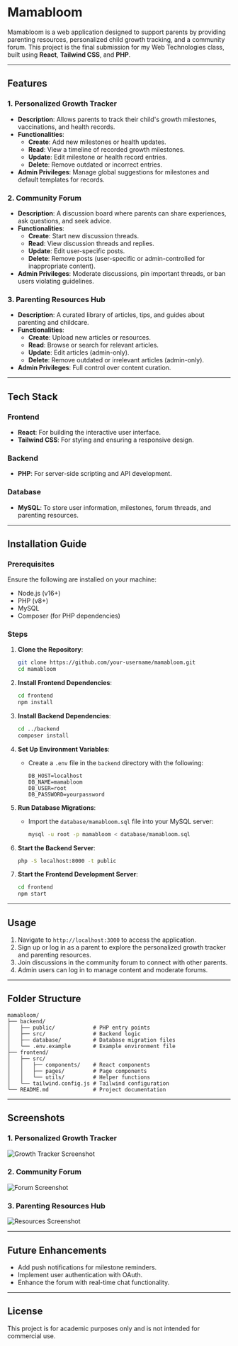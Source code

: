 # Mamabloom

Mamabloom is a web application designed to support parents by providing parenting resources, personalized child growth tracking, and a community forum. This project is the final submission for my Web Technologies class, built using **React**, **Tailwind CSS**, and **PHP**.

---

## Features

### 1. Personalized Growth Tracker
- **Description**: Allows parents to track their child's growth milestones, vaccinations, and health records.
- **Functionalities**:
  - **Create**: Add new milestones or health updates.
  - **Read**: View a timeline of recorded growth milestones.
  - **Update**: Edit milestone or health record entries.
  - **Delete**: Remove outdated or incorrect entries.
- **Admin Privileges**: Manage global suggestions for milestones and default templates for records.

### 2. Community Forum
- **Description**: A discussion board where parents can share experiences, ask questions, and seek advice.
- **Functionalities**:
  - **Create**: Start new discussion threads.
  - **Read**: View discussion threads and replies.
  - **Update**: Edit user-specific posts.
  - **Delete**: Remove posts (user-specific or admin-controlled for inappropriate content).
- **Admin Privileges**: Moderate discussions, pin important threads, or ban users violating guidelines.

### 3. Parenting Resources Hub
- **Description**: A curated library of articles, tips, and guides about parenting and childcare.
- **Functionalities**:
  - **Create**: Upload new articles or resources.
  - **Read**: Browse or search for relevant articles.
  - **Update**: Edit articles (admin-only).
  - **Delete**: Remove outdated or irrelevant articles (admin-only).
- **Admin Privileges**: Full control over content curation.

---

## Tech Stack

### Frontend
- **React**: For building the interactive user interface.
- **Tailwind CSS**: For styling and ensuring a responsive design.

### Backend
- **PHP**: For server-side scripting and API development.

### Database
- **MySQL**: To store user information, milestones, forum threads, and parenting resources.

---

## Installation Guide

### Prerequisites
Ensure the following are installed on your machine:
- Node.js (v16+)
- PHP (v8+)
- MySQL
- Composer (for PHP dependencies)

### Steps
1. **Clone the Repository**:
   ```bash
   git clone https://github.com/your-username/mamabloom.git
   cd mamabloom
   ```

2. **Install Frontend Dependencies**:
   ```bash
   cd frontend
   npm install
   ```

3. **Install Backend Dependencies**:
   ```bash
   cd ../backend
   composer install
   ```

4. **Set Up Environment Variables**:
   - Create a `.env` file in the `backend` directory with the following:
     ```env
     DB_HOST=localhost
     DB_NAME=mamabloom
     DB_USER=root
     DB_PASSWORD=yourpassword
     ```

5. **Run Database Migrations**:
   - Import the `database/mamabloom.sql` file into your MySQL server:
     ```bash
     mysql -u root -p mamabloom < database/mamabloom.sql
     ```

6. **Start the Backend Server**:
   ```bash
   php -S localhost:8000 -t public
   ```

7. **Start the Frontend Development Server**:
   ```bash
   cd frontend
   npm start
   ```

---

## Usage
1. Navigate to `http://localhost:3000` to access the application.
2. Sign up or log in as a parent to explore the personalized growth tracker and parenting resources.
3. Join discussions in the community forum to connect with other parents.
4. Admin users can log in to manage content and moderate forums.

---

## Folder Structure
```
mamabloom/
├── backend/
│   ├── public/            # PHP entry points
│   ├── src/               # Backend logic
│   ├── database/          # Database migration files
│   └── .env.example       # Example environment file
├── frontend/
│   ├── src/
│   │   ├── components/    # React components
│   │   ├── pages/         # Page components
│   │   └── utils/         # Helper functions
│   └── tailwind.config.js # Tailwind configuration
└── README.md              # Project documentation
```

---

## Screenshots

### 1. Personalized Growth Tracker
![Growth Tracker Screenshot](https://via.placeholder.com/600x400)

### 2. Community Forum
![Forum Screenshot](https://via.placeholder.com/600x400)

### 3. Parenting Resources Hub
![Resources Screenshot](https://via.placeholder.com/600x400)

---

## Future Enhancements
- Add push notifications for milestone reminders.
- Implement user authentication with OAuth.
- Enhance the forum with real-time chat functionality.

---

## License
This project is for academic purposes only and is not intended for commercial use.

